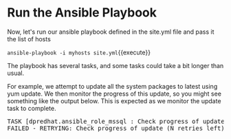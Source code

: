 # Run the Ansible Playbook

Now, let's run our ansible playbook defined in the site.yml file and pass it the list of hosts

`ansible-playbook -i myhosts site.yml`{{execute}}

The playbook has several tasks, and some tasks could take a bit longer than usual.

For example, we attempt to update all the system packages to latest using yum update. We then monitor the progress of this update, so you might see something like the output below. This is expected as we monitor the update task to complete. 

<pre class="file">
TASK [dpredhat.ansible_role_mssql : Check progress of update] **********************************
FAILED - RETRYING: Check progress of update (N retries left).
</pre>
